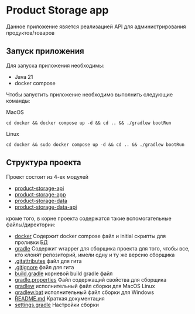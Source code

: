 # Product Storage app

Данное приложение явяется реализацией API для администрирования продуктов/товаров

## Запуск приложения
Для запуска приложения необходимы:

* Java 21
* docker compose

Чтобы запустить приложение необходимо выполнить следующие команды:

MacOS
```shell
cd docker && docker compose up -d && cd .. && ./gradlew bootRun 
```

Linux
```shell
cd docker && sudo docker compose up -d && cd .. && ./gradlew bootRun 
```

## Структура проекта

Проект состоит из 4-ех модулей

* [product-storage-api](student-api)
* [product-storage-app](student-app)
* [product-storage-data](student-data)
* [product-storage-data-api](student-data-api)

кроме того, в корне проекта содержатся такие вспомогательные файлы/директории:

* [docker](docker) Содержит docker compose файл и initial скрипты для проливки БД
* [gradle](gradle) Содержит wrapper для сборщика проекта для того, чтобы все, кто клонят репозиторий, имели одну и ту же версию сборщика
* [.gitattributes](.gitattributes) файл для гита
* [.gitignore](.gitignore) файл для гита
* [build.gradle](build.gradle) корневой build gradle файл
* [gradle.properties](gradle.properties) Файл содержащий свойства для сборщика
* [gradlew](gradlew) исполнительный файл сборки для MacOS Linux
* [gradlew.bat](gradlew.bat) исполнительный файл сборки для Windows
* [README.md](README.md) Краткая документация
* [settings.gradle](settings.gradle) Настройки сборки
